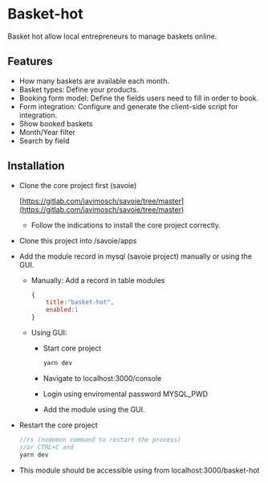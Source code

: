 # Basket-hot

Basket hot allow local entrepreneurs to manage baskets online.

## Features

- How many baskets are available each month.
- Basket types: Define your products.
- Booking form model: Define the fields users need to fill in order to book.
- Form integration: Configure and generate the client-side script for integration.
- Show booked baskets
- Month/Year filter
- Search by field

## Installation

- Clone the core project first (savoie)
  
  [https://gitlab.com/javimosch/savoie/tree/master](https://gitlab.com/javimosch/savoie/tree/master)

  - Follow the indications to install the core project correctly.

- Clone this project into /savoie/apps

- Add the module record in mysql (savoie project) manually or using the GUI.

  - Manually: Add a record in table modules

    ```js
    {
        title:"basket-hot",
        enabled:1
    }
    ```

  - Using GUI:

    - Start core project

      ```js
      yarn dev
      ```

    - Navigate to localhost:3000/console

    - Login using enviromental password MYSQL_PWD

    - Add the module using the GUI.

- Restart the core project

    ```js
    //rs (nodemon command to restart the process)
    //or CTRL+C and 
    yarn dev
    ```

- This module should be accessible using from localhost:3000/basket-hot
  